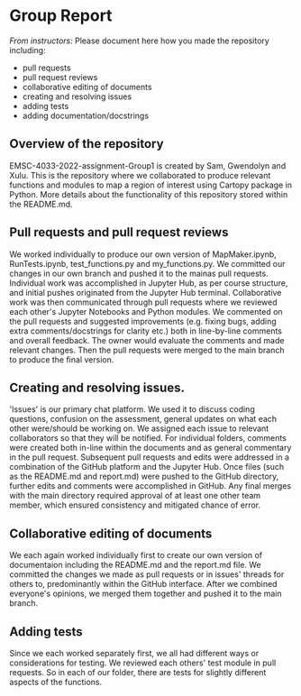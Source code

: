 # Group Report

*From instructors:* Please document here how you made the repository including:

- pull requests
- pull request reviews
- collaborative editing of documents
- creating and resolving issues
- adding tests
- adding documentation/docstrings

## Overview of the repository 

EMSC-4033-2022-assignment-Group1 is created by Sam, Gwendolyn and Xulu. This is the repository where we collaborated to produce relevant functions and modules to map a region of interest using Cartopy package in Python. More details about the functionality of this repository stored within the README.md. 


## Pull requests and pull request reviews 

We worked individually to produce our own version of MapMaker.ipynb, RunTests.ipynb, test_functions.py and my_functions.py. We committed our changes in our own branch and pushed it to the mainas pull requests. Individual work was accomplished in Jupyter Hub, as per course structure, and initial pushes originated from the Jupyter Hub terminal. Collaborative work was then communicated through pull requests where we reviewed each other's Jupyter Notebooks and Python modules. We commented on the pull requests and suggested improvements (e.g. fixing bugs, adding extra comments/docstrings for clarity etc.) both in line-by-line comments and overall feedback. The owner would evaluate the comments and made relevant changes. Then the pull requests were merged to the main branch to produce the final version. 


## Creating and resolving issues. 

'Issues' is our primary chat platform. 
We used it to discuss coding questions, confusion on the assessment, general updates on what each other were/should be working on. We assigned each issue to relevant collaborators so that they will be notified. For individual folders, comments were created both in-line within the documents and as general commentary in the pull request. Subsequent pull requests and edits were addressed in a combination of the GitHub platform and the Jupyter Hub. Once files (such as the README.md and report.md) were pushed to the GitHub directory, further edits and comments were accomplished in GitHub. Any final merges with the main directory required approval of at least one other team member, which ensured consistency and mitigated chance of error.


## Collaborative editing of documents

We each again worked individually first to create our own version of documentaion including the README.md and the report.md file. We committed the changes we made as pull requests or in issues' threads for others to, predominantly within the GitHub interface. After we combined everyone's opinions, we merged them together and pushed it to the main branch.    


## Adding tests

Since we each worked separately first, we all had different ways or considerations for testing. We reviewed each others' test module in pull requests. 
So in each of our folder, there are tests for slightly different aspects of the functions. 
  

   

